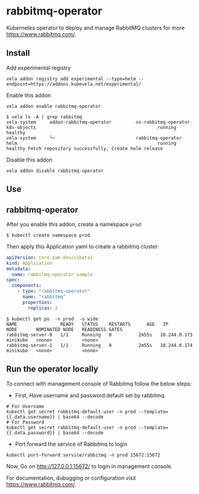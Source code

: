 # rabbitmq-operator

Kubernetes operator to deploy and manage RabbitMQ clusters for more https://www.rabbitmq.com/.

## Install

Add experimental registry
```
vela addon registry add experimental --type=helm --endpoint=https://addons.kubevela.net/experimental/
```

Enable this addon
```
vela addon enable rabbitmq-operator
```

```shell
$ vela ls -A | grep rabbitmq
vela-system     addon-rabbitmq-operator         ns-rabbitmq-operator                    k8s-objects                                             running         healthy
vela-system     └─                              rabbitmq-operator                       helm                                                    running         healthy Fetch repository successfully, Create helm release
```

Disable this addon
```
vela addon disable rabbitmq-operator
```

## Use
## rabbitmq-operator

After you enable this addon, create a namespace `prod`:

```shell
$ kubectl create namespace prod
```

Then apply this Application yaml to create a rabbitmq cluster:

```yaml
apiVersion: core.oam.dev/v1beta1
kind: Application
metadata:
  name: rabbitmq-operator-sample
spec:
  components:
    - type: "rabbitmq-operator"
      name: "rabbitmq"
      properties:
        replicas: 2
```

```shell
$ kubectl get po  -n prod  -o wide
NAME                READY   STATUS    RESTARTS      AGE   IP            NODE       NOMINATED NODE   READINESS GATES
rabbitmq-server-0   1/1     Running   0          2m55s   10.244.0.173   minikube   <none>           <none>
rabbitmq-server-1   1/1     Running   0          2m55s   10.244.0.174   minikube   <none>           <none>
```

## Run the operator locally

To connect with management console of Rabbitmq follow the below steps:

- First, Have username and password default set by rabbitmq.

```shell
# For Username
kubectl get secret rabbitmq-default-user -n prod --template={{.data.username}} | base64 --decode
# For Password
kubectl get secret rabbitmq-default-user -n prod --template={{.data.password}} | base64 --decode
```

- Port forward the service of Rabbitmq to login

```shell
kubectl port-forward service/rabbitmq -n prod 15672:15672
```

Now, Go on http://127.0.0.1:15672/ to login in management console.

For documentation, dubugging or configuration visit https://www.rabbitmq.com/. 

